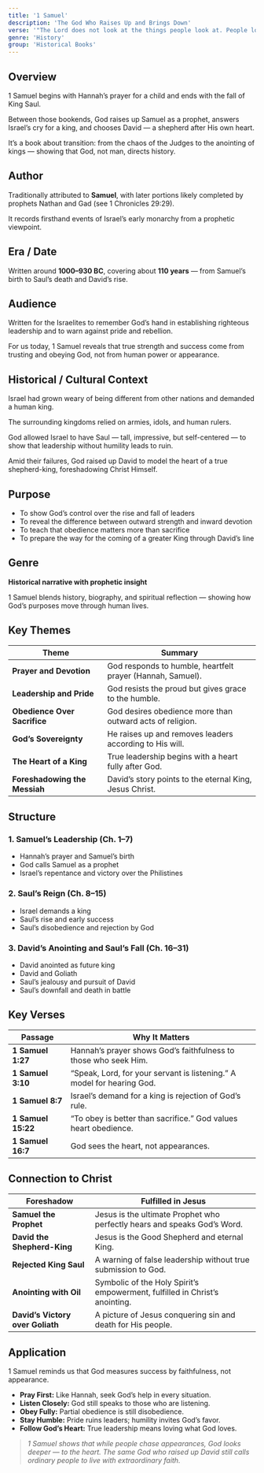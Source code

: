 ```yaml
---
title: '1 Samuel'
description: 'The God Who Raises Up and Brings Down'
verse: '"The Lord does not look at the things people look at. People look at the outward appearance, but the Lord looks at the heart." — 1 Samuel 16:7'
genre: 'History'
group: 'Historical Books'
---
```


## Overview

1 Samuel begins with Hannah’s prayer for a child and ends with the fall of King Saul.

Between those bookends, God raises up Samuel as a prophet, answers Israel’s cry for a king, and chooses David — a shepherd after His own heart.

It’s a book about transition: from the chaos of the Judges to the anointing of kings — showing that God, not man, directs history.

## Author

Traditionally attributed to **Samuel**, with later portions likely completed by prophets Nathan and Gad (see 1 Chronicles 29:29).

It records firsthand events of Israel’s early monarchy from a prophetic viewpoint.

## Era / Date

Written around **1000–930 BC**, covering about **110 years** — from Samuel’s birth to Saul’s death and David’s rise.

## Audience

Written for the Israelites to remember God’s hand in establishing righteous leadership and to warn against pride and rebellion.

For us today, 1 Samuel reveals that true strength and success come from trusting and obeying God, not from human power or appearance.

## Historical / Cultural Context

Israel had grown weary of being different from other nations and demanded a human king.

The surrounding kingdoms relied on armies, idols, and human rulers.

God allowed Israel to have Saul — tall, impressive, but self-centered — to show that leadership without humility leads to ruin.

Amid their failures, God raised up David to model the heart of a true shepherd-king, foreshadowing Christ Himself.

## Purpose
- To show God’s control over the rise and fall of leaders
- To reveal the difference between outward strength and inward devotion
- To teach that obedience matters more than sacrifice
- To prepare the way for the coming of a greater King through David’s line


## Genre

**Historical narrative with prophetic insight**

1 Samuel blends history, biography, and spiritual reflection — showing how God’s purposes move through human lives.

## Key Themes


| Theme | Summary |
|-------|----------|
| **Prayer and Devotion** | God responds to humble, heartfelt prayer (Hannah, Samuel). |
| **Leadership and Pride** | God resists the proud but gives grace to the humble. |
| **Obedience Over Sacrifice** | God desires obedience more than outward acts of religion. |
| **God’s Sovereignty** | He raises up and removes leaders according to His will. |
| **The Heart of a King** | True leadership begins with a heart fully after God. |
| **Foreshadowing the Messiah** | David’s story points to the eternal King, Jesus Christ. |

## Structure


### 1. Samuel’s Leadership (Ch. 1–7)
- Hannah’s prayer and Samuel’s birth
- God calls Samuel as a prophet
- Israel’s repentance and victory over the Philistines


### 2. Saul’s Reign (Ch. 8–15)
- Israel demands a king
- Saul’s rise and early success
- Saul’s disobedience and rejection by God


### 3. David’s Anointing and Saul’s Fall (Ch. 16–31)
- David anointed as future king
- David and Goliath
- Saul’s jealousy and pursuit of David
- Saul’s downfall and death in battle


## Key Verses


| Passage | Why It Matters |
|----------|----------------|
| **1 Samuel 1:27** | Hannah’s prayer shows God’s faithfulness to those who seek Him. |
| **1 Samuel 3:10** | “Speak, Lord, for your servant is listening.” A model for hearing God. |
| **1 Samuel 8:7** | Israel’s demand for a king is rejection of God’s rule. |
| **1 Samuel 15:22** | “To obey is better than sacrifice.” God values heart obedience. |
| **1 Samuel 16:7** | God sees the heart, not appearances. |

## Connection to Christ


| Foreshadow | Fulfilled in Jesus |
|-------------|-------------------|
| **Samuel the Prophet** | Jesus is the ultimate Prophet who perfectly hears and speaks God’s Word. |
| **David the Shepherd-King** | Jesus is the Good Shepherd and eternal King. |
| **Rejected King Saul** | A warning of false leadership without true submission to God. |
| **Anointing with Oil** | Symbolic of the Holy Spirit’s empowerment, fulfilled in Christ’s anointing. |
| **David’s Victory over Goliath** | A picture of Jesus conquering sin and death for His people. |

## Application

1 Samuel reminds us that God measures success by faithfulness, not appearance.
- **Pray First:** Like Hannah, seek God’s help in every situation.
- **Listen Closely:** God still speaks to those who are listening.
- **Obey Fully:** Partial obedience is still disobedience.
- **Stay Humble:** Pride ruins leaders; humility invites God’s favor.
- **Follow God’s Heart:** True leadership means loving what God loves.


> *1 Samuel shows that while people chase appearances, God looks deeper — to the heart. The same God who raised up David still calls ordinary people to live with extraordinary faith.*
